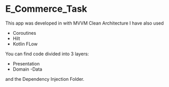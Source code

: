# E_Commerce_Task
This app was developed in with MVVM Clean Architecture 
I have also used
- Coroutines
- Hilt
- Kotlin FLow

You can find code divided into 3 layers:
- Presentation
- Domain
-Data

and the Dependency Injection Folder.
